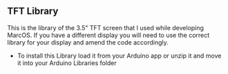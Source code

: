 ## TFT Library

This is the library of the 3.5" TFT screen that I used while developing MarcOS. If you have a different display you will need to use the correct library for your display and amend the code accordingly.

* To install this Library load it from your Arduino app or unzip it and move it into your Arduino Libraries folder
